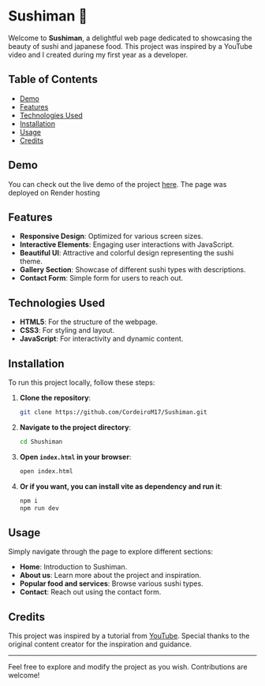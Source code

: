 # Sushiman 🍣

Welcome to **Sushiman**, a delightful web page dedicated to showcasing the beauty of sushi and japanese food. This project was inspired by a YouTube video and I created during my first year as a developer.

## Table of Contents
- [Demo](#demo)
- [Features](#features)
- [Technologies Used](#technologies-used)
- [Installation](#installation)
- [Usage](#usage)
- [Credits](#credits)

## Demo
You can check out the live demo of the project [here](https://sushiman-f8rx.onrender.com). The page was deployed on Render hosting

## Features
- **Responsive Design**: Optimized for various screen sizes.
- **Interactive Elements**: Engaging user interactions with JavaScript.
- **Beautiful UI**: Attractive and colorful design representing the sushi theme.
- **Gallery Section**: Showcase of different sushi types with descriptions.
- **Contact Form**: Simple form for users to reach out.

## Technologies Used
- **HTML5**: For the structure of the webpage.
- **CSS3**: For styling and layout.
- **JavaScript**: For interactivity and dynamic content.

## Installation
To run this project locally, follow these steps:

1. **Clone the repository**:
    ```bash
    git clone https://github.com/CordeiroM17/Sushiman.git
    ```

2. **Navigate to the project directory**:
    ```bash
    cd Shushiman
    ```

3. **Open `index.html` in your browser**:
    ```bash
    open index.html
    ```

4. **Or if you want, you can install vite as dependency and run it**:
    ```bash
    npm i
    npm run dev
    ```

## Usage
Simply navigate through the page to explore different sections:
- **Home**: Introduction to Sushiman.
- **About us**: Learn more about the project and inspiration.
- **Popular food and services**: Browse various sushi types.
- **Contact**: Reach out using the contact form.

## Credits
This project was inspired by a tutorial from [YouTube](https://www.youtube.com/watch?v=QRrPE9aj3wI). Special thanks to the original content creator for the inspiration and guidance.

---

Feel free to explore and modify the project as you wish. Contributions are welcome!